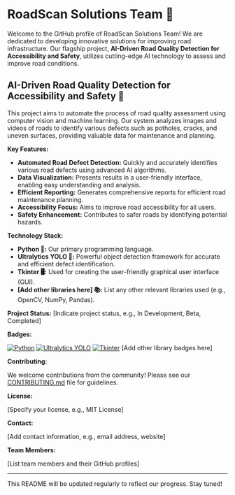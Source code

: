 # RoadScan Solutions Team 🤝

Welcome to the GitHub profile of RoadScan Solutions Team! We are dedicated to developing innovative solutions for improving road infrastructure. Our flagship project, **AI-Driven Road Quality Detection for Accessibility and Safety**, utilizes cutting-edge AI technology to assess and improve road conditions.

## AI-Driven Road Quality Detection for Accessibility and Safety 🚧

This project aims to automate the process of road quality assessment using computer vision and machine learning.  Our system analyzes images and videos of roads to identify various defects such as potholes, cracks, and uneven surfaces, providing valuable data for maintenance and planning.

**Key Features:**

* **Automated Road Defect Detection:**  Quickly and accurately identifies various road defects using advanced AI algorithms.
* **Data Visualization:** Presents results in a user-friendly interface, enabling easy understanding and analysis.
* **Efficient Reporting:** Generates comprehensive reports for efficient road maintenance planning.
* **Accessibility Focus:** Aims to improve road accessibility for all users.
* **Safety Enhancement:** Contributes to safer roads by identifying potential hazards.


**Technology Stack:**

* **Python 🐍:** Our primary programming language.
* **Ultralytics YOLO 🚀:**  Powerful object detection framework for accurate and efficient defect identification.
* **Tkinter 🖥️:**  Used for creating the user-friendly graphical user interface (GUI).
* **[Add other libraries here] 📚:**  List any other relevant libraries used (e.g., OpenCV, NumPy, Pandas).


**Project Status:**  [Indicate project status, e.g.,  In Development, Beta, Completed]


**Badges:**

[![Python](https://img.shields.io/badge/python-3670A0?style=for-the-badge&logo=python&logoColor=ffdd54)](https://www.python.org/)
[![Ultralytics YOLO](https://img.shields.io/badge/Ultralytics%20YOLO-black?style=for-the-badge&logo=data:image/png;base64,iVBORw0KGgoAAAANSUhEUgAAAAEAAAABCAYAAAAfFcSJAAAADUlEQVR42mNk+M/QDwADhgGAWjR0wAAAAABJRU5ErkJggg==)](https://github.com/ultralytics/yolov5)
[![Tkinter](https://img.shields.io/badge/tkinter-blue?style=for-the-badge&logo=python&logoColor=white)](https://docs.python.org/3/library/tk.html)
[Add other library badges here]


**Contributing:**

We welcome contributions from the community!  Please see our [CONTRIBUTING.md](CONTRIBUTING.md) file for guidelines.


**License:**

[Specify your license, e.g., MIT License]


**Contact:**

[Add contact information, e.g., email address, website]


**Team Members:**

[List team members and their GitHub profiles]


---

This README will be updated regularly to reflect our progress.  Stay tuned!

